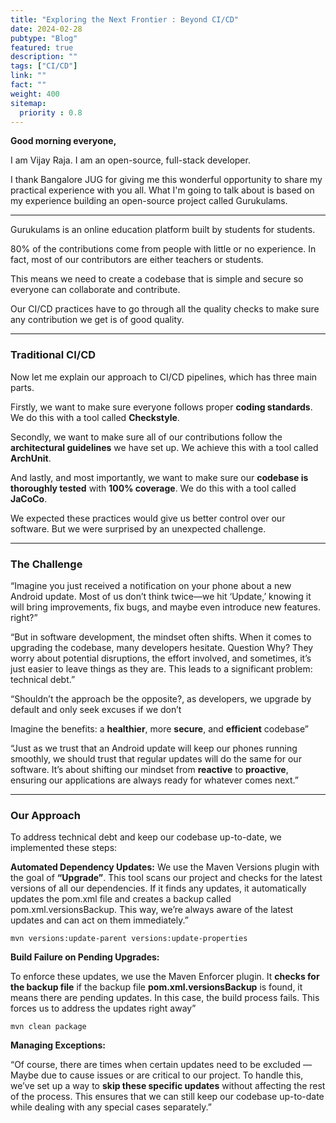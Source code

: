 ```yaml
---
title: "Exploring the Next Frontier : Beyond CI/CD"
date: 2024-02-28
pubtype: "Blog"
featured: true
description: ""
tags: ["CI/CD"]
link: ""
fact: ""
weight: 400
sitemap:
  priority : 0.8
---
```


**Good morning everyone,**

I am Vijay Raja. I am an open-source, full-stack developer.

I thank Bangalore JUG for giving me this wonderful opportunity to share my practical experience with you all. What I'm going to talk about is based on my experience building an open-source project called Gurukulams.

-----------------------------------------------

Gurukulams is an online education platform built by students for students.

80% of the contributions come from people with little or no experience. In fact, most of our contributors are either teachers or students.

This means we need to create a codebase that is simple and secure so everyone can collaborate and contribute.

Our CI/CD practices have to go through all the quality checks to make sure any contribution we get is of good quality.

--------------------------------------------------

### Traditional CI/CD

Now let me explain our approach to CI/CD pipelines, which has three main parts.

Firstly, we want to make sure everyone follows proper **coding standards**. We do this with a tool called **Checkstyle**.

Secondly, we want to make sure all of our contributions follow the **architectural guidelines** we have set up. We achieve this with a tool called **ArchUnit**.

And lastly, and most importantly, we want to make sure our **codebase is thoroughly tested** with **100% coverage**. We do this with a tool called **JaCoCo**.

We expected these practices would give us better control over our software. But we were surprised by an unexpected challenge.

----------------------------------------------

### The Challenge

“Imagine you just received a notification on your phone about a new Android update. Most of us don’t think twice—we hit ‘Update,’ knowing it will bring improvements, fix bugs, and maybe even introduce new features.  right?”

“But in software development, the mindset often shifts. When it comes to upgrading the codebase, many developers hesitate. Question Why? They worry about potential disruptions, the effort involved, and sometimes, it’s just easier to leave things as they are. This leads to a significant problem: technical debt.”

“Shouldn’t the approach be the opposite?, as developers, we upgrade by default and only seek excuses if we don’t

Imagine the benefits: a **healthier**, more **secure**, and **efficient** codebase”

“Just as we trust that an Android update will keep our phones running smoothly, we should trust that regular updates will do the same for our software. It’s about shifting our mindset from **reactive** to **proactive**, ensuring our applications are always ready for whatever comes next.”

----------------------------------------------

### Our Approach

To address technical debt and keep our codebase up-to-date, we implemented these steps:

**Automated Dependency Updates:** We use the Maven Versions plugin with the goal of **“Upgrade”**. This tool scans our project and checks for the latest versions of all our dependencies. If it finds any updates, it automatically updates the pom.xml file and creates a backup called pom.xml.versionsBackup. This way, we’re always aware of the latest updates and can act on them immediately.”

```
mvn versions:update-parent versions:update-properties
```

**Build Failure on Pending Upgrades:** 

To enforce these updates, we use the Maven Enforcer plugin. It **checks for the backup file** if the backup file **pom.xml.versionsBackup** is found, it means there are pending updates. In this case, the build process fails. This forces us to address the updates right away”

```
mvn clean package
```

**Managing Exceptions:**

“Of course, there are times when certain updates need to be excluded — Maybe due to cause issues or are critical to our project. To handle this, we’ve set up a way to **skip these specific updates** without affecting the rest of the process. This ensures that we can still keep our codebase up-to-date while dealing with any special cases separately.”